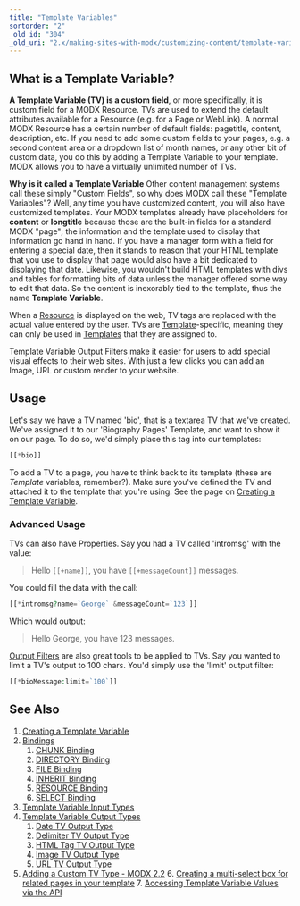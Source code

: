```yaml
---
title: "Template Variables"
sortorder: "2"
_old_id: "304"
_old_uri: "2.x/making-sites-with-modx/customizing-content/template-variables"
---
```


## What is a Template Variable?

**A Template Variable (TV) is a custom field**, or more specifically, it is custom field for a MODX Resource. TVs are used to extend the default attributes available for a Resource (e.g. for a Page or WebLink). A normal MODX Resource has a certain number of default fields: pagetitle, content, description, etc. If you need to add some custom fields to your pages, e.g. a second content area or a dropdown list of month names, or any other bit of custom data, you do this by adding a Template Variable to your template. MODX allows you to have a virtually unlimited number of TVs.

**Why is it called a Template Variable**
Other content management systems call these simply "Custom Fields", so why does MODX call these "Template Variables"? Well, any time you have customized content, you will also have customized templates. Your MODX templates already have placeholders for **content** or **longtitle** because those are the built-in fields for a standard MODX "page"; the information and the template used to display that information go hand in hand. If you have a manager form with a field for entering a special date, then it stands to reason that your HTML template that you use to display that page would also have a bit dedicated to displaying that date. Likewise, you wouldn't build HTML templates with divs and tables for formatting bits of data unless the manager offered some way to edit that data. So the content is inexorably tied to the template, thus the name **Template Variable**.

When a [Resource](building-sites/resources "Resources") is displayed on the web, TV tags are replaced with the actual value entered by the user. TVs are [Template](building-sites/elements/templates "Templates")-specific, meaning they can only be used in [Templates](building-sites/elements/templates "Templates") that they are assigned to.

Template Variable Output Filters make it easier for users to add special visual effects to their web sites. With just a few clicks you can add an Image, URL or custom render to your website.

## Usage

Let's say we have a TV named 'bio', that is a textarea TV that we've created. We've assigned it to our 'Biography Pages' Template, and want to show it on our page. To do so, we'd simply place this tag into our templates:

```php
[[*bio]]
```

To add a TV to a page, you have to think back to its template (these are _Template_ variables, remember?). Make sure you've defined the TV and attached it to the template that you're using. See the page on [Creating a Template Variable](building-sites/elements/template-variables/step-by-step "Creating a Template Variable").

### Advanced Usage

TVs can also have Properties. Say you had a TV called 'intromsg' with the value:

> Hello `[[+name]]`, you have `[[+messageCount]]` messages.

You could fill the data with the call:

```php
[[*intromsg?name=`George` &messageCount=`123`]]
```

Which would output:

> Hello George, you have 123 messages.

[Output Filters](building-sites/elements/template-variables/step-by-step "Input and Output Filters (Output Modifiers)") are also great tools to be applied to TVs. Say you wanted to limit a TV's output to 100 chars. You'd simply use the 'limit' output filter:

```php
[[*bioMessage:limit=`100`]]
```

## See Also

1. [Creating a Template Variable](building-sites/elements/template-variables/step-by-step)
2. [Bindings](building-sites/elements/template-variables/bindings)
    1. [CHUNK Binding](building-sites/elements/template-variables/bindings/chunk-binding)
    2. [DIRECTORY Binding](building-sites/elements/template-variables/bindings/directory-binding)
    3. [FILE Binding](building-sites/elements/template-variables/bindings/file-binding)
    4. [INHERIT Binding](building-sites/elements/template-variables/bindings/inherit-binding)
    5. [RESOURCE Binding](building-sites/elements/template-variables/bindings/resource-binding)
    6. [SELECT Binding](building-sites/elements/template-variables/bindings/select-binding)
3. [Template Variable Input Types](building-sites/elements/template-variables/input-types)
4. [Template Variable Output Types](building-sites/elements/template-variables/output-types)
    1. [Date TV Output Type](building-sites/elements/template-variables/output-types/date)
    2. [Delimiter TV Output Type](building-sites/elements/template-variables/output-types/delimiter)
    3. [HTML Tag TV Output Type](building-sites/elements/template-variables/output-types/html)
    4. [Image TV Output Type](building-sites/elements/template-variables/output-types/image)
    5. [URL TV Output Type](building-sites/elements/template-variables/output-types/url)
5. [Adding a Custom TV Type - MODX 2.2](extending-modx/custom-tvs) 6. [Creating a multi-select box for related pages in your template](building-sites/tutorials/multiselect-related-pages) 7. [Accessing Template Variable Values via the API](extending-modx/snippets/accessing-tvs)
